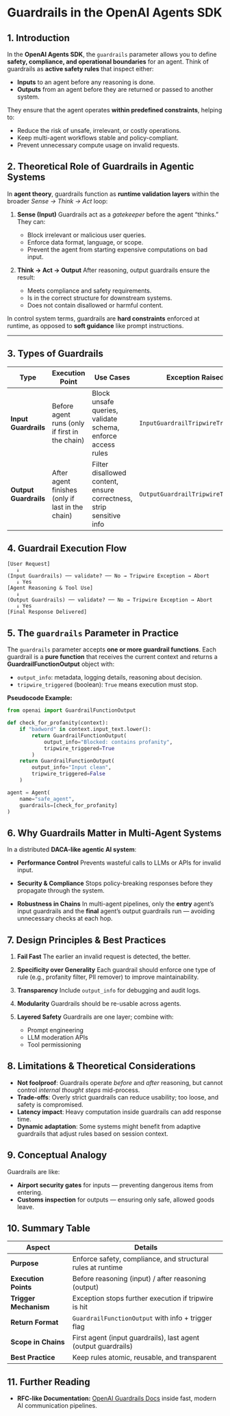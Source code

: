 # Guardrails in the OpenAI Agents SDK

## 1. Introduction

In the **OpenAI Agents SDK**, the `guardrails` parameter allows you to define **safety, compliance, and operational boundaries** for an agent.
Think of guardrails as **active safety rules** that inspect either:

* **Inputs** to an agent before any reasoning is done.
* **Outputs** from an agent before they are returned or passed to another system.

They ensure that the agent operates **within predefined constraints**, helping to:

* Reduce the risk of unsafe, irrelevant, or costly operations.
* Keep multi-agent workflows stable and policy-compliant.
* Prevent unnecessary compute usage on invalid requests.


## 2. Theoretical Role of Guardrails in Agentic Systems

In **agent theory**, guardrails function as **runtime validation layers** within the broader *Sense → Think → Act* loop:

1. **Sense (Input)**
   Guardrails act as a *gatekeeper* before the agent “thinks.” They can:

   * Block irrelevant or malicious user queries.
   * Enforce data format, language, or scope.
   * Prevent the agent from starting expensive computations on bad input.

2. **Think → Act → Output**
   After reasoning, output guardrails ensure the result:

   * Meets compliance and safety requirements.
   * Is in the correct structure for downstream systems.
   * Does not contain disallowed or harmful content.

In control system terms, guardrails are **hard constraints** enforced at runtime, as opposed to **soft guidance** like prompt instructions.

---

## 3. Types of Guardrails

| Type                  | Execution Point                                  | Use Cases                                                           | Exception Raised                   |
| --------------------- | ------------------------------------------------ | ------------------------------------------------------------------- | ---------------------------------- |
| **Input Guardrails**  | Before agent runs (only if first in the chain)   | Block unsafe queries, validate schema, enforce access rules         | `InputGuardrailTripwireTriggered`  |
| **Output Guardrails** | After agent finishes (only if last in the chain) | Filter disallowed content, ensure correctness, strip sensitive info | `OutputGuardrailTripwireTriggered` |


## 4. Guardrail Execution Flow

```
[User Request]
   ↓
(Input Guardrails) ── validate? ── No → Tripwire Exception → Abort
   ↓ Yes
[Agent Reasoning & Tool Use]
   ↓
(Output Guardrails) ── validate? ── No → Tripwire Exception → Abort
   ↓ Yes
[Final Response Delivered]
```


## 5. The `guardrails` Parameter in Practice

The `guardrails` parameter accepts **one or more guardrail functions**.
Each guardrail is a **pure function** that receives the current context and returns a **GuardrailFunctionOutput** object with:

* `output_info`: metadata, logging details, reasoning about decision.
* `tripwire_triggered` (boolean): `True` means execution must stop.

**Pseudocode Example:**

```python
from openai import GuardrailFunctionOutput

def check_for_profanity(context):
    if "badword" in context.input_text.lower():
        return GuardrailFunctionOutput(
            output_info="Blocked: contains profanity",
            tripwire_triggered=True
        )
    return GuardrailFunctionOutput(
        output_info="Input clean",
        tripwire_triggered=False
    )

agent = Agent(
    name="safe_agent",
    guardrails=[check_for_profanity]
)
```


## 6. Why Guardrails Matter in Multi-Agent Systems

In a distributed **DACA-like agentic AI system**:

* **Performance Control**
  Prevents wasteful calls to LLMs or APIs for invalid input.

* **Security & Compliance**
  Stops policy-breaking responses before they propagate through the system.

* **Robustness in Chains**
  In multi-agent pipelines, only the **entry** agent’s input guardrails and the **final** agent’s output guardrails run — avoiding unnecessary checks at each hop.


## 7. Design Principles & Best Practices

1. **Fail Fast**
   The earlier an invalid request is detected, the better.

2. **Specificity over Generality**
   Each guardrail should enforce one type of rule (e.g., profanity filter, PII remover) to improve maintainability.

3. **Transparency**
   Include `output_info` for debugging and audit logs.

4. **Modularity**
   Guardrails should be re-usable across agents.

5. **Layered Safety**
   Guardrails are one layer; combine with:

   * Prompt engineering
   * LLM moderation APIs
   * Tool permissioning


## 8. Limitations & Theoretical Considerations

* **Not foolproof**: Guardrails operate *before* and *after* reasoning, but cannot control *internal thought steps* mid-process.
* **Trade-offs**: Overly strict guardrails can reduce usability; too loose, and safety is compromised.
* **Latency impact**: Heavy computation inside guardrails can add response time.
* **Dynamic adaptation**: Some systems might benefit from adaptive guardrails that adjust rules based on session context.


## 9. Conceptual Analogy

Guardrails are like:

* **Airport security gates** for inputs — preventing dangerous items from entering.
* **Customs inspection** for outputs — ensuring only safe, allowed goods leave.


## 10. Summary Table

| Aspect                | Details                                                        |
| --------------------- | -------------------------------------------------------------- |
| **Purpose**           | Enforce safety, compliance, and structural rules at runtime    |
| **Execution Points**  | Before reasoning (input) / after reasoning (output)            |
| **Trigger Mechanism** | Exception stops further execution if tripwire is hit           |
| **Return Format**     | `GuardrailFunctionOutput` with info + trigger flag             |
| **Scope in Chains**   | First agent (input guardrails), last agent (output guardrails) |
| **Best Practice**     | Keep rules atomic, reusable, and transparent                   |


## 11. Further Reading

* **RFC-like Documentation:** [OpenAI Guardrails Docs](https://openai.github.io/openai-agents-python/guardrails/)
inside fast, modern AI communication pipelines.

